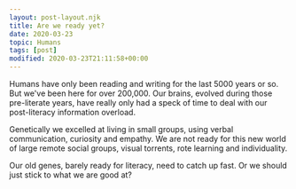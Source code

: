 ```yaml
---
layout: post-layout.njk
title: Are we ready yet?
date: 2020-03-23
topic: Humans
tags: [post]
modified: 2020-03-23T21:11:58+00:00
---
```


<!-- Excerpt Start -->Humans have only been reading and writing for the last 5000 years or so.<!-- Excerpt End --> But we've been here for over 200,000. Our brains, evolved during those pre-literate years, have really only had a speck of time to deal with our post-literacy information overload.

Genetically we excelled at living in small groups, using verbal communication, curiosity and empathy. We are not ready for this new world of large remote social groups, visual torrents, rote learning and individuality.

Our old genes, barely ready for literacy, need to catch up fast. Or we should just stick to what we are good at?
